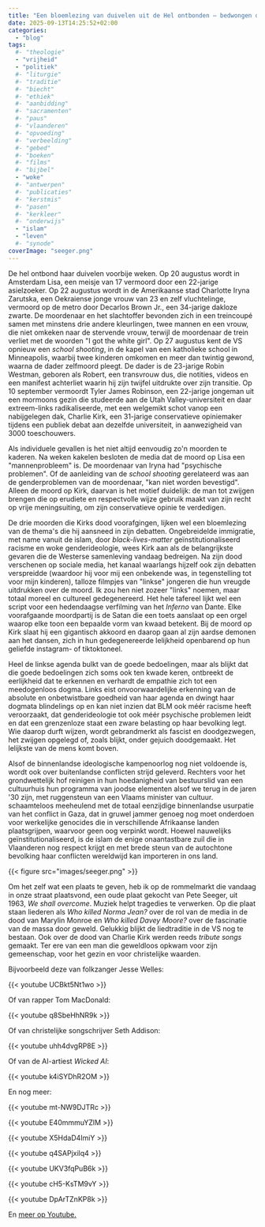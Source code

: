 ```yaml
---
title: "Een bloemlezing van duivelen uit de Hel ontbonden — bedwongen door een lied"
date: 2025-09-13T14:25:52+02:00
categories: 
  - "blog"
tags:
  #- "theologie"
  - "vrijheid"
  - "politiek"
  #- "liturgie"
  #- "traditie"
  #- "biecht"
  #- "ethiek"
  #- "aanbidding"
  #- "sacramenten"
  #- "paus"
  #- "vlaanderen"
  #- "opvoeding"
  #- "verbeelding"
  #- "gebed"
  #- "boeken"
  #- "films"
  #- "bijbel"
  - "woke"
  #- "antwerpen"
  #- "publicaties"
  #- "kerstmis"
  #- "pasen"
  #- "kerkleer"
  #- "onderwijs"
  - "islam"
  - "leven"
  #- "synode"
coverImage: "seeger.png"
---
```


De hel ontbond haar duivelen voorbije weken. Op 20 augustus wordt in Amsterdam Lisa, een meisje van 17 vermoord door een 22-jarige asielzoeker. Op 22 augustus wordt in de Amerikaanse stad Charlotte Iryna Zarutska, een Oekraiense jonge vrouw van 23 en zelf vluchtelinge, vermoord op de metro door Decarlos Brown Jr., een 34-jarige dakloze zwarte. De moordenaar en het slachtoffer bevonden zich in een treincoupé samen met minstens drie andere kleurlingen, twee mannen en een vrouw, die niet omkeken naar de stervende vrouw, terwijl de moordenaar de trein verliet met de woorden "I got the white girl". Op 27 augustus kent de VS opnieuw een *school shooting*, in de kapel van een katholieke school in Minneapolis, waarbij twee kinderen omkomen en meer dan twintig gewond, waarna de dader zelfmoord pleegt. De dader is de 23-jarige Robin Westman, geboren als Robert, een transvrouw dus, die notities, videos en een manifest achterliet waarin hij zijn twijfel uitdrukte over zijn transitie. Op 10 september vermoordt Tyler James Robinson, een 22-jarige jongeman uit een mormoons gezin die studeerde aan de Utah Valley-universiteit en daar extreem-links radikaliseerde, met een welgemikt schot vanop een nabijgelegen dak, Charlie Kirk, een 31-jarige conservatieve opiniemaker tijdens een publiek debat aan dezelfde universiteit, in aanwezigheid van 3000 toeschouwers.

Als individuele gevallen is het niet altijd eenvoudig zo'n moorden te kaderen. Na weken kakelen besloten de media dat de moord op Lisa een "mannenprobleem" is. De moordenaar van Iryna had "psychische problemen". Of de aanleiding van de *school shooting* gerelateerd was aan de genderproblemen van de moordenaar, "kan niet worden bevestigd". Alleen de moord op Kirk, daarvan is het motief duidelijk: de man tot zwijgen brengen die op erudiete en respectvolle wijze gebruik maakt van zijn recht op vrije meningsuiting, om zijn conservatieve opinie te verdedigen.

De drie moorden die Kirks dood voorafgingen, lijken wel een bloemlezing van de thema's die hij aansneed in zijn debatten. Ongebreidelde immigratie, met name vanuit de islam, door *black-lives-matter* geïnstitutionaliseerd racisme en woke genderideologie, wees Kirk aan als de belangrijkste gevaren die de Westerse samenleving vandaag bedreigen. Na zijn dood verschenen op sociale media, het kanaal waarlangs hijzelf ook zijn debatten verspreidde (waardoor hij voor mij een onbekende was, in tegenstelling tot voor mijn kinderen), talloze filmpjes van "linkse" jongeren die hun vreugde uitdrukken over de moord. Ik zou hen niet zozeer "links" noemen, maar totaal moreel en cultureel gedegenereerd. Het hele tafereel lijkt wel een script voor een hedendaagse verfilming van het *Inferno* van Dante. Elke voorafgaande moordpartij is de Satan die een toets aanslaat op een orgel waarop elke toon een bepaalde vorm van kwaad betekent. Bij de moord op Kirk slaat hij een gigantisch akkoord en daarop gaan al zijn aardse demonen aan het dansen, zich in hun gedegenereerde lelijkheid openbarend op hun geliefde instagram- of tiktoktoneel.

Heel de linkse agenda bulkt van de goede bedoelingen, maar als blijkt dat die goede bedoelingen zich soms ook ten kwade keren, ontbreekt de eerlijkheid dat te erkennen en verhardt de empathie zich tot een meedogenloos dogma. Links eist onvoorwaardelijke erkenning van de absolute en onbetwistbare goedheid van haar agenda en dwingt haar dogmata blindelings op en kan niet inzien dat BLM ook méér racisme heeft veroorzaakt, dat genderideologie tot ook méér psychische problemen leidt en dat een grenzenloze staat een zware belasting op haar bevolking legt. Wie daarop durft wijzen, wordt gebrandmerkt als fascist en doodgezwegen, het zwijgen opgelegd of, zoals blijkt, onder gejuich doodgemaakt. Het lelijkste van de mens komt boven.

Alsof de binnenlandse ideologische kampenoorlog nog niet voldoende is, wordt ook over buitenlandse conflicten strijd geleverd. Rechters voor het grondwettelijk hof reinigen in hun hoedanigheid van bestuurslid van een cultuurhuis hun programma van joodse elementen alsof we terug in de jaren '30 zijn, met ruggensteun van een Vlaams minister van cultuur. schaamteloos meeheulend met de totaal eenzijdige binnenlandse usurpatie van het conflict in Gaza, dat in gruwel jammer genoeg nog moet onderdoen voor werkelijke genocides die in verschillende Afrikaanse landen plaatsgrijpen, waarvoor geen oog verpinkt wordt. Hoewel nauwelijks geïnstitutionaliseerd, is de islam de enige onaantastbare zuil die in Vlaanderen nog respect krijgt en met brede steun van de autochtone bevolking haar conflicten wereldwijd kan importeren in ons land.

{{< figure src="images/seeger.png" >}}

Om het zelf wat een plaats te geven, heb ik op de rommelmarkt die vandaag in onze straat plaatsvond, een oude plaat gekocht van Pete Seeger, uit 1963, *We shall overcome*. Muziek helpt tragedies te verwerken. Op die plaat staan liederen als *Who killed Norma Jean?* over de rol van de media in de dood van Marylin Monroe en *Who killed Davey Moore?* over de fascinatie van de massa door geweld. Gelukkig blijkt de liedtraditie in de VS nog te bestaan. Ook over de dood van Charlie Kirk werden reeds *tribute songs* gemaakt. Ter ere van een man die geweldloos opkwam voor zijn gemeenschap, voor het gezin en voor christelijke waarden.

Bijvoorbeeld deze van folkzanger Jesse Welles:

{{< youtube UCBkt5Nt1wo >}}

Of van rapper Tom MacDonald:

{{< youtube q8SbeHhNR9k >}}

Of van christelijke songschrijver Seth Addison:

{{< youtube uhh4dvgRP8E >}}

Of van de AI-artiest *Wicked AI*:

{{< youtube k4iSYDhR2OM >}}

En nog meer:

{{< youtube mt-NW9DJTRc >}}

{{< youtube E40mmmuYZlM >}}

{{< youtube X5HdaD4ImiY >}}

{{< youtube q4SAPjxilq4 >}}

{{< youtube UKV3fqPuB6k >}}

{{< youtube cH5-KsTM9vY >}}

{{< youtube DpArTZnKP8k >}}

En [meer op Youtube.](https://www.youtube.com/results?search_query=charlie+kirk+tribute+song)

